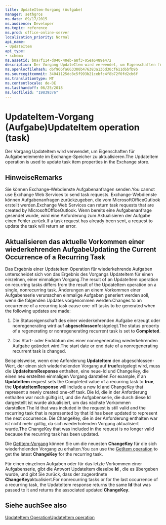 ```yaml
---
title: UpdateItem-Vorgang (Aufgabe)
manager: sethgros
ms.date: 09/17/2015
ms.audience: Developer
ms.topic: reference
ms.prod: office-online-server
localization_priority: Normal
api_name:
- UpdateItem
api_type:
- schema
ms.assetid: b0a7f114-d040-40eb-a8f3-05ea6489e472
description: Der Vorgang UpdateItem wird verwendet, um Eigenschaften für Aufgabenelemente im Exchange-Speicher zu aktualisieren.
ms.openlocfilehash: d6f966fa663300b476383a136d30cf611d6bfb9b
ms.sourcegitcommit: 34041125dc8c5f993b21cebfc4f8b72f0fd2cb6f
ms.translationtype: MT
ms.contentlocale: de-DE
ms.lasthandoff: 06/25/2018
ms.locfileid: "19839376"
---
```

# <a name="updateitem-operation-task"></a><span data-ttu-id="40ad2-103">UpdateItem-Vorgang (Aufgabe)</span><span class="sxs-lookup"><span data-stu-id="40ad2-103">UpdateItem operation (task)</span></span>

<span data-ttu-id="40ad2-104">Der Vorgang UpdateItem wird verwendet, um Eigenschaften für Aufgabenelemente im Exchange-Speicher zu aktualisieren.</span><span class="sxs-lookup"><span data-stu-id="40ad2-104">The UpdateItem operation is used to update task item properties in the Exchange store.</span></span>
  
## <a name="remarks"></a><span data-ttu-id="40ad2-105">Hinweise</span><span class="sxs-lookup"><span data-stu-id="40ad2-105">Remarks</span></span>

<span data-ttu-id="40ad2-106">Sie können Exchange-Webdienste Aufgabenanfragen senden.</span><span class="sxs-lookup"><span data-stu-id="40ad2-106">You cannot use Exchange Web Services to send task requests.</span></span> <span data-ttu-id="40ad2-107">Exchange-Webdienste können Aufgabenanfragen zurückzugeben, die vom MicrosoftOfficeOutlook erstellt werden.</span><span class="sxs-lookup"><span data-stu-id="40ad2-107">Exchange Web Services can return task requests that are created by MicrosoftOfficeOutlook.</span></span> <span data-ttu-id="40ad2-108">Wenn bereits eine Aufgabenanfrage gesendet wurde, wird eine Anforderung zum Aktualisieren der Aufgabe einen Fehler zurück.</span><span class="sxs-lookup"><span data-stu-id="40ad2-108">If a task request has already been sent, a request to update the task will return an error.</span></span>
  
## <a name="updating-the-current-occurrence-of-a-recurring-task"></a><span data-ttu-id="40ad2-109">Aktualisieren das aktuelle Vorkommen einer wiederkehrenden Aufgabe</span><span class="sxs-lookup"><span data-stu-id="40ad2-109">Updating the Current Occurrence of a Recurring Task</span></span>

<span data-ttu-id="40ad2-110">Das Ergebnis einer UpdateItem Operation für wiederkehrende Aufgaben unterscheidet sich von das Ergebnis des Vorgangs UpdateItem für einen einzelnen, einer einmaligen Vorgang.</span><span class="sxs-lookup"><span data-stu-id="40ad2-110">The result of an UpdateItem operation on recurring tasks differs from the result of the UpdateItem operation on a single, nonrecurring task.</span></span> <span data-ttu-id="40ad2-111">Änderungen an einem Vorkommen einer Aufgabenserie verursachen einmalige Aufgaben generiert werden soll, wenn die folgenden Updates vorgenommen werden:</span><span class="sxs-lookup"><span data-stu-id="40ad2-111">Changes to an occurrence of a recurring task cause one-off tasks to be generated when the following updates are made:</span></span>
  
1. <span data-ttu-id="40ad2-112">Die Statuseigenschaft des einer wiederkehrenden Aufgabe erzeugt oder nonregenerating wird auf **abgeschlossen**festgelegt.</span><span class="sxs-lookup"><span data-stu-id="40ad2-112">The status property of a regenerating or nonregenerating recurrent task is set to **Completed**.</span></span>
    
2. <span data-ttu-id="40ad2-113">Das Start- oder Enddatum des einer nonregenerating wiederkehrenden Aufgabe geändert wird.</span><span class="sxs-lookup"><span data-stu-id="40ad2-113">The start date or end date of a nonregenerating recurrent task is changed.</span></span>
    
<span data-ttu-id="40ad2-114">Beispielsweise, wenn eine Anforderung **UpdateItem** den abgeschlossen-Wert, der einen sich wiederholenden Vorgang auf **true**festgelegt wird, muss die **UpdateItemResponse** enthalten, eine neue-Id und ChangeKey, die einen neu erstellten einmaligen Vorgang darstellen.</span><span class="sxs-lookup"><span data-stu-id="40ad2-114">For example, if an **UpdateItem** request sets the Completed value of a recurring task to **true**, the **UpdateItemResponse** will include a new Id and ChangeKey that represent a newly created one-off task.</span></span> <span data-ttu-id="40ad2-115">Die Id, die in der Anforderung enthalten war noch gültig ist, und die Aufgabenserie, die durch diese Id dargestellt ist wurde aktualisiert, um das nächste Vorkommen darstellen.</span><span class="sxs-lookup"><span data-stu-id="40ad2-115">The Id that was included in the request is still valid and the recurring task that is represented by that Id has been updated to represent the next occurrence.</span></span> <span data-ttu-id="40ad2-116">Die ChangeKey, die in der Anforderung enthalten war ist nicht mehr gültig, da sich wiederholenden Vorgang aktualisiert wurde.</span><span class="sxs-lookup"><span data-stu-id="40ad2-116">The ChangeKey that was included in the request is no longer valid because the recurring task has been updated.</span></span> 
  
<span data-ttu-id="40ad2-117">Die [GetItem-Vorgang](getitem-operation.md) können Sie um die neuesten **ChangeKey** für die sich wiederholenden Vorgang zu erhalten.</span><span class="sxs-lookup"><span data-stu-id="40ad2-117">You can use the [GetItem operation](getitem-operation.md) to get the latest **ChangeKey** for the recurring task.</span></span> 
  
<span data-ttu-id="40ad2-118">Für einen einzelnen Aufgaben oder für das letzte Vorkommen einer Aufgabenserie, gibt die Antwort UpdateItem dieselbe **Id** , die es übergeben wurde, und gibt Sie zurück, dass der zugeordnete **ChangeKey**aktualisiert.</span><span class="sxs-lookup"><span data-stu-id="40ad2-118">For nonrecurring tasks or for the last occurrence of a recurring task, the UpdateItem response returns the same **Id** that was passed to it and returns the associated updated **ChangeKey**.</span></span>
  
## <a name="see-also"></a><span data-ttu-id="40ad2-119">Siehe auch</span><span class="sxs-lookup"><span data-stu-id="40ad2-119">See also</span></span>



[<span data-ttu-id="40ad2-120">UpdateItem Operation</span><span class="sxs-lookup"><span data-stu-id="40ad2-120">UpdateItem operation</span></span>](updateitem-operation.md)

